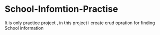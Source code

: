 # School-Infomtion-Practise
It is only practice project , in this project i create crud opration for finding School information 
